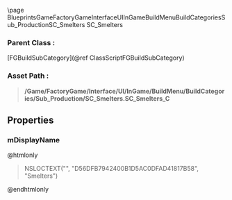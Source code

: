 \page BlueprintsGameFactoryGameInterfaceUIInGameBuildMenuBuildCategoriesSub_ProductionSC_Smelters SC_Smelters
### Parent Class :
[FGBuildSubCategory](@ref ClassScriptFGBuildSubCategory)
### Asset Path :
<b><blockquote>/Game/FactoryGame/Interface/UI/InGame/BuildMenu/BuildCategories/Sub_Production/SC_Smelters.SC_Smelters_C</blockquote></b>
## Properties

### mDisplayName
@htmlonly
<blockquote>NSLOCTEXT("", "D56DFB7942400B1D5AC0DFAD41817B58", "Smelters")</blockquote>
@endhtmlonly

